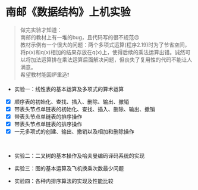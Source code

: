 
# 南邮《数据结构》上机实验 

>
>做完实验才知道：  
>南邮的教材上有一堆的bug，且代码写的很不规范:angry:  
>教材示例有一个很大的问题：两个多项式运算(程序2.19)时为了节省空间，将p(x)和q(x)相加的结果存放在q(x)上，使得后续的乘法运算出错。诚然可以将加法运算排在乘法运算后面解决问题，但丧失了复用性的代码不能让人满意。  
>希望教材能回炉重造:exclamation:
>

+ 实验一：线性表的基本运算及多项式的算术运算  

- [x] 顺序表的初始化、查找、插入、删除、输出、撤销 
- [x] 带表头节点单链表的初始化、查找、插入、删除、输出、撤销
- [x] 带表头节点单链表的排序操作 
- [x] 带表头节点单链表的排序操作 
- [x] 一元多项式的创建、输出、撤销以及相加和删除操作

<br/>

+ 实验二：二叉树的基本操作及哈夫曼编码译码系统的实现

+ 实验三：图的基本运算及飞机换乘次数最少问题 

+ 实验四：各种内排序算法的实现及性能比较 

